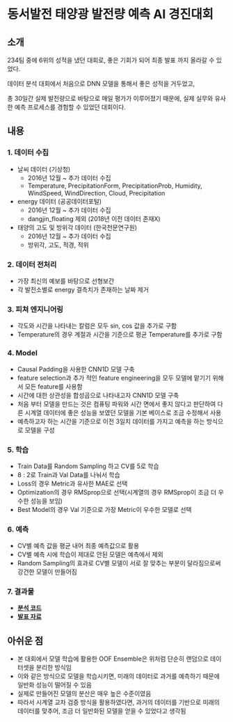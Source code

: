 # 동서발전 태양광 발전량 예측 AI 경진대회

## 소개
234팀 중에 6위의 성적을 냈던 대회로, 좋은 기회가 되어 최종 발표 까지 올라갈 수 있었다.

데이터 분석 대회에서 처음으로 DNN 모델을 통해서 좋은 성적을 거두었고,

총 30일간 실제 발전량으로 바탕으로 매일 평가가 이루어졌기 때문에, 실제 실무와 유사한 예측 프로세스를 경험할 수 있었던 대회이다.

## 내용

### 1. 데이터 수집

- 날씨 데이터 (기상청)
    - 2016년 12월 ~ 추가 데이터 수집
    - Temperature, PrecipitationForm, PrecipitationProb, Humidity, WindSpeed, WindDirection, Cloud, Precipitation
- energy 데이터 (공공데이터포털)
    - 2016년 12월 ~ 추가 데이터 수집
    - dangjin_floating 제외 (2018년 이전 데이터 존재X)
- 태양의 고도 및 방위각 데이터 (한국천문연구원)
    - 2016년 12월 ~ 추가 데이터 수집
    - 방위각, 고도, 적경, 적위

### 2. 데이터 전처리

- 가장 최신의 예보를 바탕으로 선형보간
- 각 발전소별로 energy 결측치가 존재하는 날짜 제거

### 3. 피쳐 엔지니어링

- 각도와 시간을 나타내는 칼럼은 모두 sin, cos 값을 추가로 구함
- Temperature의 경우 계절과 시간을 기준으로 평균 Temperature를 추가로 구함

### 4. Model

- Causal Padding을 사용한 CNN1D 모델 구축
- feature selection과 추가 적인 feature engineering을 모두 모델에 맡기기 위해서 모든 feature를 사용함
- 시간에 대한 상관성을 합성곱으로 나타내고자 CNN1D 모델 구축
- 처음 부터 모델을 만드는 것은 컴퓨팅 파워와 시간 면에서 좋지 않다고 판단하여 다른 시계열 데이터에 좋은 성능을 보였던 모델을 기본 베이스로 조금 수정해서 사용
- 예측하고자 하는 시간을 기준으로 이전 3일치 데이터를 가지고 예측을 하는 방식으로 모델을 구성

### 5. 학습

- Train Data를 Random Sampling 하고 CV를 5로 학습
- 8 : 2로 Train과 Val Data를 나눠서 학습
- Loss의 경우 Metric과 유사한 MAE로 선택
- Optimization의 경우 RMSprop으로 선택(시계열의 경우 RMSprop이 조금 더 우수한 성능을 보임)
- Best Model의 경우 Val 기준으로 가장 Metric이 우수한 모델로 선택

### 6. 예측

- CV별 예측 값을 평균 내어 최종 예측값으로 활용
- CV별 예측 시에 학습이 제대로 안된 모델은 예측에서 제외
- Random Sampling의 효과로 CV별 모델이 서로 잘 맞추는 부분이 달라짐으로써 강건한 모델이 만들어짐

### 7. 결과물
- [**분석 코드**](https://github.com/SeongBeomLEE/Project/tree/main/DACON_sunlight)
- [**발표 자료**](https://github.com/SeongBeomLEE/Project/blob/main/DACON_sunlight/%EB%8D%B0%EC%9D%B4%EC%BD%98_%EB%8F%99%EC%84%9C%EB%B0%9C%EC%A0%84_%ED%88%AC%EB%B9%85%EC%8A%A4%ED%8C%80_%EC%BD%94%EB%93%9C%EC%84%A4%EB%AA%85.pdf)

## 아쉬운 점

- 본 대회에서 모델 학습에 활용한 OOF Ensemble은 위처럼 단순히 랜덤으로 데이터셋을 분리한 방식임
- 이와 같은 방식으로 모델을 학습시키면, 미래의 데이터로 과거를 예측하기 때문에 일반화 성능이 떨어질 수 있음
- 실제로 만들어진 모델의 분산은 매우 높은 수준이였음
- 따라서 시계열 교차 검증 방식을 활용하였다면, 과거의 데이터를 기반으로 미래의 데이터를 맞추어, 조금 더 일반화된 모델을 얻을 수 있었다고 생각됨